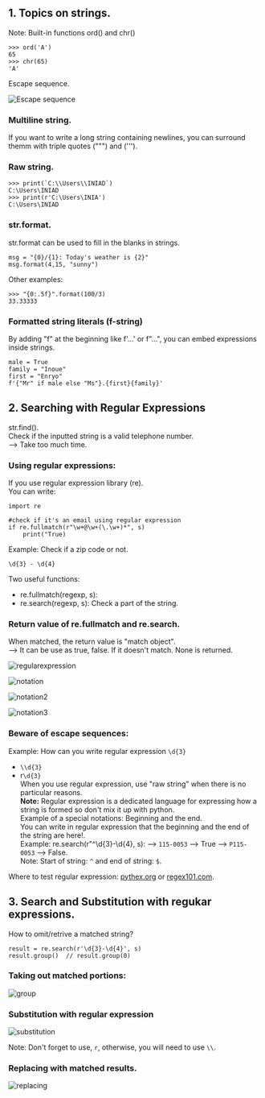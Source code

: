 ## 1. Topics on strings.  
Note: Built-in functions ord() and chr()  
```
>>> ord('A')
65
>>> chr(65)
'A'
```  
Escape sequence.  

![Escape sequence](escape_sequences.png)  

### Multiline string.  
If you want to write a long string containing newlines, you can surround themm with triple quotes (""") and (''').  
### Raw string.  
```
>>> print(`C:\\Users\\INIAD`)
C:\Users\INIAD
>>> print(r'C:\Users\INIA')
C:\Users\INIAD  
```  
### str.format.  
str.format can be used to fill in the blanks in strings.
```
msg = "{0}/{1}: Today's weather is {2}"
msg.format(4,15, "sunny")
```
Other examples:  
```
>>> "{0:.5f}".format(100/3)  
33.33333
```  
### Formatted string literals (f-string)  
By adding "f" at the beginning like f'...' or f"...", you can embed expressions inside strings.  
```
male = True
family = "Inoue"
first = "Enryo"  
f'{"Mr" if male else "Ms"}.{first}{family}'  
```  
## 2. Searching with Regular Expressions  
str.find().  
Check if the inputted string is a valid telephone number.  
--> Take too much time.  
### Using regular expressions:
If you use regular expression library (re).  
You can write:  
```
import re

#check if it's an email using regular expression
if re.fullmatch(r"\w+@\w+(\.\w+)*", s)
    print("True)  

```  
Example: Check if a zip code or not.  
```
\d{3} - \d{4}
```  
Two useful functions:  
+ re.fullmatch(regexp, s):
+ re.search(regexp, s): Check a part of the string.  
### Return value of re.fullmatch and re.search.  
When matched, the return value is "match object".  
--> It can be use as true, false.
If it doesn't match. None is returned.  

![regularexpression](regularexpression.png)  

![notation](notation.png)  

![notation2](notation2.png)  

![notation3](notation3.png)  

### Beware of escape sequences:
Example: How can you write regular expression `\d{3}`  
+ `\\d{3}`  
+ r`\d{3}`  
When you use regular expression, use "raw string" when there is no particular reasons.  
**Note:** Regular expression is a dedicated language for expressing how a string is formed so don't mix it up with python.  
Example of a special notations: Beginning and the end.  
You can write in regular expression that the beginning and the end of the string are here!.  
Example: re.search(r"^\d{3}-\d{4}, s):
--> `115-0053` --> True
--> `P115-0053` --> False.  
Note: Start of string: `^` and end of string: `$`.  

Where to test regular expression: [pythex.org](https://pythex.org/)  or [regex101.com](https://regex101.com/).  

## 3. Search and Substitution with regukar expressions.  
How to omit/retrive a matched string?  
```
result = re.search(r'\d{3}-\d{4}', s)
result.group()  // result.group(0)
```  
### Taking out matched portions:  

![group](group.png)  

### Substitution with regular expression  

![substitution](substitution.png)  

Note: Don't forget to use, `r`, otherwise, you will need to use `\\`.  
### Replacing with matched results.  

![replacing](replace.png)  





